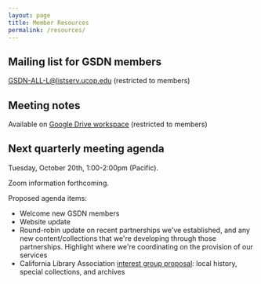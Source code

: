 ```yaml
---
layout: page
title: Member Resources
permalink: /resources/
---
```



## Mailing list for GSDN members
[GSDN-ALL-L@listserv.ucop.edu](mailto:GSDN-ALL-L@listserv.ucop.edu) (restricted to members)

## Meeting notes
Available on [Google Drive workspace](https://drive.google.com/drive/folders/0B0u7vIrviMsaMkY3T2pXZGZsYms) (restricted to members)

## Next quarterly meeting agenda 
Tuesday, October 20th, 1:00-2:00pm (Pacific).

Zoom information forthcoming.

Proposed agenda items:
* Welcome new GSDN members
* Website update
* Round-robin update on recent partnerships we've established, and any new content/collections that we're developing through those partnerships. Highlight where we're coordinating on the provision of our services
* California Library Association [interest group proposal](https://www.cla-net.org/page/363): local history, special collections, and archives



